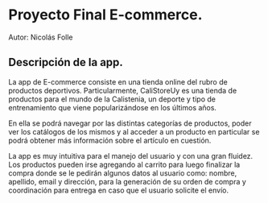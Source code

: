 # Proyecto Final E-commerce.
Autor: Nicolás Folle

## Descripción de la app.
La app de E-commerce consiste en una tienda online del rubro de productos deportivos. Particularmente, CaliStoreUy es una tienda de productos para el mundo de la Calistenia, un deporte y tipo de entrenamiento que viene popularizándose en los últimos años. 

En ella se podrá navegar por las distintas categorías de productos, poder ver los catálogos de los mismos y al acceder a un producto en particular se podrá obtener más información sobre el artículo en cuestión. 

La app es muy intuitiva para el manejo del usuario y con una gran fluidez. Los productos pueden irse agregando al carrito para luego finalizar la compra donde se le pedirán algunos datos al usuario como: nombre, apellido, email y dirección, para la generación de su orden de compra y coordinación para entrega en caso que el usuario solicite el envío.


